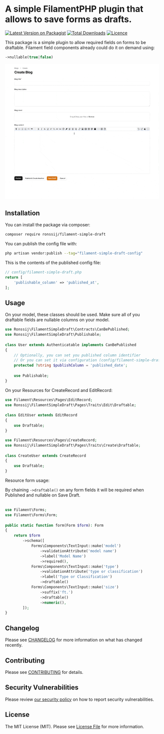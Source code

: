 # A simple FilamentPHP plugin that allows to save forms as drafts.

[![Latest Version on Packagist](https://img.shields.io/packagist/v/ronssij/filament-simple-draft.svg?style=flat-square)](https://packagist.org/packages/ronssij/filament-simple-draft)
[![Total Downloads](https://img.shields.io/packagist/dt/ronssij/filament-simple-draft)](https://packagist.org/packages/ronssij/filament-simple-draft/stats)
[![Licence](https://img.shields.io/github/license/ronssij/filament-simple-draft)](LICENSE.md)

This package is a simple plugin to allow required fields on forms to be draftable. Filament field components already could do it on demand using:
```php
->nullable(true|false)
```

<img src="https://raw.githubusercontent.com/ronssij/filament-simple-draft/1.x/screens/sample-draft.gif">

## Installation

You can install the package via composer:

```bash
composer require ronssij/filament-simple-draft
```

You can publish the config file with:

```bash
php artisan vendor:publish --tag="filament-simple-draft-config"
```

This is the contents of the published config file:

```php
// config/filament-simple-draft.php
return [
    'publishable_column' => 'published_at',
];
```

## Usage

On your model, these classes should be used. Make sure all of you draftable fields are nullable columns on your model.
```php
use Ronssij\FilamentSimpleDraft\Contracts\CanBePublished;
use Ronssij\FilamentSimpleDraft\Publishable;

class User extends Authenticatable implements CanBePublished
{
    // Optionally, you can set you published column identifier
    // Or you can set it via configuration (config/filament-simple-draft.php).
    protected ?string $publishColumn = 'published_date';

    use Publishable;
}
```

On your Resources for CreateRecord and EditRecord:
```php
use Filament\Resources\Pages\EditRecord;
use Ronssij\FilamentSimpleDraft\Pages\Traits\Edit\Draftable;

class EditUser extends EditRecord
{
    use Draftable;
}
```

```php
use Filament\Resources\Pages\CreateRecord;
use Ronssij\FilamentSimpleDraft\Pages\Traits\Create\Draftable;

class CreateUser extends CreateRecord
{
    use Draftable;
}
```

Resource form usage:

By chaining `->draftable()` on any form fields it will be required when Published and nullable on Save Draft.
```php

use Filament\Forms;
use Filament\Forms\Form;

public static function form(Form $form): Form
{
    return $form
        ->schema([
            Forms\Components\TextInput::make('model')
                ->validationAttribute('model name')
                ->label('Model Name')
                ->required(),
            Forms\Components\TextInput::make('type')
                ->validationAttribute('type or classification')
                ->label('Type or Classification')
                ->draftable()
            Forms\Components\TextInput::make('size')
                ->suffix('ft.')
                ->draftable()
                ->numeric(),
        ]);
}

```

<!-- ## Testing
```bash
composer test
``` -->

## Changelog

Please see [CHANGELOG](CHANGELOG.md) for more information on what has changed recently.

## Contributing

Please see [CONTRIBUTING](.github/CONTRIBUTING.md) for details.

## Security Vulnerabilities

Please review [our security policy](../../security/policy) on how to report security vulnerabilities.

## License
The MIT License (MIT). Please see [License File](LICENSE.md) for more information.
